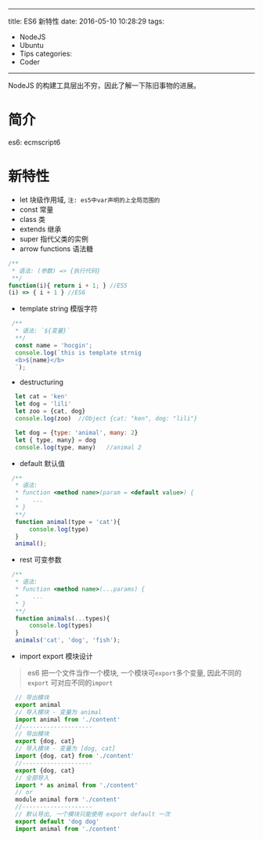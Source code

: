 ------
title: ES6 新特性
date: 2016-05-10 10:28:29
tags:
  - NodeJS
  - Ubuntu
  - Tips
categories:
  - Coder
------
NodeJS 的构建工具层出不穷，因此了解一下陈旧事物的进展。
<!--more-->
# 简介
es6: ecmscript6

# 新特性
- let 块级作用域, `注: es5中var声明的上全局范围的`
- const 常量
- class 类
- extends 继承
- super 指代父类的实例
- arrow functions 语法糖
```javascript
/**
 * 语法: (参数) => {执行代码}
 **/
function(i){ return i + 1; } //ES5
(i) => { i + 1 } //ES6
```
- template string 模版字符  
```javascript
 /**
  * 语法: `${变量}`
  **/
  const name = 'hocgin';
  console.log(`this is template strnig
  <b>${name}</b>
  `);
```
- destructuring   
```javascript
  let cat = 'ken'
  let dog = 'lili'
  let zoo = {cat, dog}
  console.log(zoo)  //Object {cat: "ken", dog: "lili"}

  let dog = {type: 'animal', many: 2}
  let { type, many} = dog
  console.log(type, many)   //animal 2
```
- default 默认值
```javascript
 /**
  * 语法:
  * function <method name>(param = <default value>) {
  *    ...
  * }
  **/
  function animal(type = 'cat'){
      console.log(type)
  }
  animal();
```
- rest 可变参数
```javascript
 /**
  * 语法:
  * function <method name>(...params) {
  *    ...
  * }
  **/
  function animals(...types){
      console.log(types)
  }
  animals('cat', 'dog', 'fish');
```
- import export 模块设计
> es6 把一个文件当作一个模块, 一个模块可`export`多个变量, 因此不同的`export`
> 可对应不同的`import`

```javascript
  // 导出模块
  export animal
  // 导入模块 - 变量为 animal
  import animal from './content'
  //--------------------
  // 导出模块
  export {dog, cat}
  // 导入模块 - 变量为 [dog, cat]
  import {dog, cat} from './content'
  //--------------------
  export {dog, cat}
  // 全部导入
  import * as animal from './content'
  // or
  module animal form './content'
  //--------------------
  // 默认导出, 一个模块只能使用 export default 一次
  export default 'dog dog'
  import animal from './content'
```
